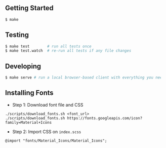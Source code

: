 ## Getting Started

```bash
$ make
```

## Testing

```bash
$ make test        # run all tests once
$ make test.watch  # re-run all tests if any file changes
```

## Developing

```bash
$ make serve # run a local browser-based client with everything you need to start writing code
```

## Installing Fonts

* Step 1: Download font file and CSS

```
./scripts/download_fonts.sh <font_url>
./scripts/download_fonts.sh https://fonts.googleapis.com/icon?family=Material+Icons
```

* Step 2: Import CSS on `index.scss`

```
@import "fonts/Material_Icons/Material_Icons";
```
